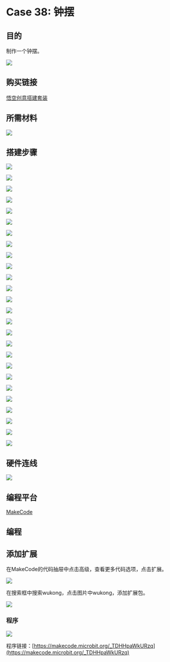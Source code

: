 ﻿# Case 38: 钟摆
## 目的
制作一个钟摆。

![](https://wiki-media-ef.oss-cn-hongkong.aliyuncs.com//images/Wonder-Building-Kit-case-38-01.png)

## 购买链接

[悟空创意搭建套装](https://item.taobao.com/item.htm?id=649813731275&spm=2015.23436601.0.0)

## 所需材料

![](https://wiki-media-ef.oss-cn-hongkong.aliyuncs.com//images/Wonder-Building-Kit-step-case-38-01.png)

## 搭建步骤


![](https://wiki-media-ef.oss-cn-hongkong.aliyuncs.com//images/Wonder-Building-Kit-step-case-38-02.png)

![](https://wiki-media-ef.oss-cn-hongkong.aliyuncs.com//images/Wonder-Building-Kit-step-case-38-03.png)

![](https://wiki-media-ef.oss-cn-hongkong.aliyuncs.com//images/Wonder-Building-Kit-step-case-38-04.png)

![](https://wiki-media-ef.oss-cn-hongkong.aliyuncs.com//images/Wonder-Building-Kit-step-case-38-05.png)

![](https://wiki-media-ef.oss-cn-hongkong.aliyuncs.com//images/Wonder-Building-Kit-step-case-38-06.png)

![](https://wiki-media-ef.oss-cn-hongkong.aliyuncs.com//images/Wonder-Building-Kit-step-case-38-07.png)

![](https://wiki-media-ef.oss-cn-hongkong.aliyuncs.com//images/Wonder-Building-Kit-step-case-38-08.png)

![](https://wiki-media-ef.oss-cn-hongkong.aliyuncs.com//images/Wonder-Building-Kit-step-case-38-09.png)

![](https://wiki-media-ef.oss-cn-hongkong.aliyuncs.com//images/Wonder-Building-Kit-step-case-38-10.png)

![](https://wiki-media-ef.oss-cn-hongkong.aliyuncs.com//images/Wonder-Building-Kit-step-case-38-11.png)

![](https://wiki-media-ef.oss-cn-hongkong.aliyuncs.com//images/Wonder-Building-Kit-step-case-38-12.png)

![](https://wiki-media-ef.oss-cn-hongkong.aliyuncs.com//images/Wonder-Building-Kit-step-case-38-13.png)

![](https://wiki-media-ef.oss-cn-hongkong.aliyuncs.com//images/Wonder-Building-Kit-step-case-38-14.png)

![](https://wiki-media-ef.oss-cn-hongkong.aliyuncs.com//images/Wonder-Building-Kit-step-case-38-15.png)

![](https://wiki-media-ef.oss-cn-hongkong.aliyuncs.com//images/Wonder-Building-Kit-step-case-38-16.png)

![](https://wiki-media-ef.oss-cn-hongkong.aliyuncs.com//images/Wonder-Building-Kit-step-case-38-17.png)

![](https://wiki-media-ef.oss-cn-hongkong.aliyuncs.com//images/Wonder-Building-Kit-step-case-38-18.png)

![](https://wiki-media-ef.oss-cn-hongkong.aliyuncs.com//images/Wonder-Building-Kit-step-case-38-19.png)

![](https://wiki-media-ef.oss-cn-hongkong.aliyuncs.com//images/Wonder-Building-Kit-step-case-38-20.png)

![](https://wiki-media-ef.oss-cn-hongkong.aliyuncs.com//images/Wonder-Building-Kit-step-case-38-21.png)

![](https://wiki-media-ef.oss-cn-hongkong.aliyuncs.com//images/Wonder-Building-Kit-step-case-38-22.png)

![](https://wiki-media-ef.oss-cn-hongkong.aliyuncs.com//images/Wonder-Building-Kit-step-case-38-23.png)

![](https://wiki-media-ef.oss-cn-hongkong.aliyuncs.com//images/Wonder-Building-Kit-step-case-38-24.png)

![](https://wiki-media-ef.oss-cn-hongkong.aliyuncs.com//images/Wonder-Building-Kit-step-case-38-25.png)

![](https://wiki-media-ef.oss-cn-hongkong.aliyuncs.com//images/Wonder-Building-Kit-step-case-38-26.png)

![](https://wiki-media-ef.oss-cn-hongkong.aliyuncs.com//images/Wonder-Building-Kit-step-case-38-27.png)


## 硬件连线

![](https://wiki-media-ef.oss-cn-hongkong.aliyuncs.com//images/Wonder-Building-Kit-case-38-03.png)

## 编程平台

[MakeCode](https://makecode.microbit.org/)

## 编程
## 添加扩展
在MakeCode的代码抽屉中点击高级，查看更多代码选项，点击扩展。

![](https://wiki-media-ef.oss-cn-hongkong.aliyuncs.com//images/Wonder-Building-Kit-case-21-02.png)

在搜索框中搜索wukong，点击图片中wukong，添加扩展包。

![](https://wiki-media-ef.oss-cn-hongkong.aliyuncs.com//images/Wonder-Building-Kit-case-21-03.png)





### 程序

![](https://wiki-media-ef.oss-cn-hongkong.aliyuncs.com//images/Wonder-Building-Kit-case-38-04.png)

程序链接：[https://makecode.microbit.org/_TDHHpaWkURzq](https://makecode.microbit.org/_TDHHpaWkURzq)
